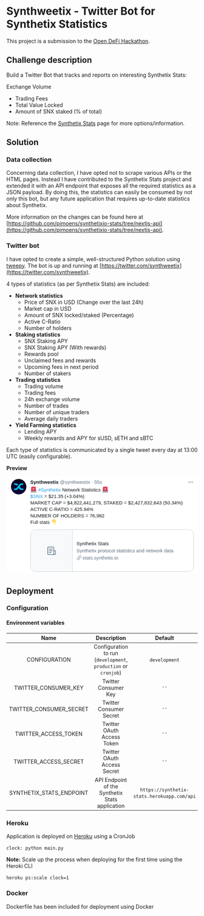 # Synthweetix - Twitter Bot for Synthetix Statistics

This project is a submission to the [Open DeFi Hackathon](https://gitcoin.co/issue/snxgrants/open-defi-hackathon/5/100025663#).

## Challenge description

Build a Twitter Bot that tracks and reports on interesting Synthetix Stats:

Exchange Volume
- Trading Fees
- Total Value Locked
- Amount of SNX staked (% of total)

Note: Reference the [Synthetix Stats](https://stats.synthetix.io/) page for more options/information.

## Solution

### Data collection

Concerning data collection, I have opted not to scrape various APIs or the HTML pages.
Instead I have contributed to the Synthetix Stats project and extended it with an API endpoint that exposes all the required statistics as a JSON payload.
By doing this, the statistics can easily be consumed by not only this bot, but any future application that requires up-to-date statistics about Synthetix.

More information on the changes can be found here at [https://github.com/pimoens/synthetixio-stats/tree/nextjs-api](https://github.com/pimoens/synthetixio-stats/tree/nextjs-api).

### Twitter bot

I have opted to create a simple, well-structured Python solution using [tweepy](https://www.tweepy.org/). 
The bot is up and running at [https://twitter.com/synthweetix](https://twitter.com/synthweetix).

4 types of statistics (as per Synthetix Stats) are included:
- **Network statistics**
  - Price of SNX in USD (Change over the last 24h)
  - Market cap in USD
  - Amount of SNX locked/staked (Percentage)
  - Active C-Ratio
  - Number of holders
- **Staking statistics**
  - SNX Staking APY
  - SNX Staking APY (With rewards)
  - Rewards pool
  - Unclaimed fees and rewards
  - Upcoming fees in next period
  - Number of stakers
- **Trading statistics**
  - Trading volume
  - Trading fees
  - 24h exchange volume
  - Number of trades
  - Number of unique traders
  - Average daily traders
- **Yield Farming statistics**
  - Lending APY
  - Weekly rewards and APY for sUSD, sETH and sBTC
  
Each type of statistics is communicated by a single tweet every day at 13:00 UTC (easily configurable).

**Preview**

![preview](docs/example_network_tweet.png)


## Deployment

### Configuration

#### Environment variables

| Name                      | Description                                                     | Default                                     |
| :-------------:           | :-------------:                                                 | :-----:                                      |
| CONFIGURATION             | Configuration to run (`development`, `production` or `cronjob`) | `development`                               |
| TWITTER_CONSUMER_KEY      | Twitter Consumer Key                                            | `''`                                        |
| TWITTER_CONSUMER_SECRET   | Twitter Consumer Secret                                         | `''`                                        |
| TWITTER_ACCESS_TOKEN      | Twitter OAuth Access Token                                      | `''`                                        |
| TWITTER_ACCESS_SECRET     | Twitter OAuth Access Secret                                     | `''`                                        |
| SYNTHETIX_STATS_ENDPOINT  | API Endpoint of the Synthetix Stats application                 | `https://synthetix-stats.herokuapp.com/api` |

### Heroku

Application is deployed on [Heroku](https://heroku.com) using a CronJob

```
clock: python main.py
```

**Note:** Scale up the process when deploying for the first time using the Heroki CLI

```
heroku ps:scale clock=1
```

### Docker

Dockerfile has been included for deployment using Docker